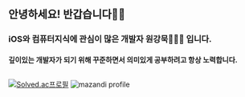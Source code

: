 ## 안녕하세요! 반갑습니다👋🏻
### iOS와 컴퓨터지식에 관심이 많은 개발자 원강묵🧑🏻‍💻 입니다.
#### 깊이있는 개발자가 되기 위해 꾸준하면서 의미있게 공부하려고 항상 노력합니다.
##
[![Solved.ac프로필](http://mazassumnida.wtf/api/v2/generate_badge?boj=rkdanr1714)](https://solved.ac/rkdanr1714)
![mazandi profile](http://mazandi.herokuapp.com/api?handle=rkdanr1714&theme=warm)
